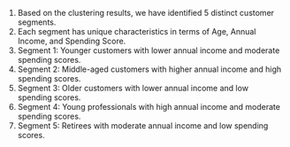 1. Based on the clustering results, we have identified 5 distinct customer segments.
2. Each segment has unique characteristics in terms of Age, Annual Income, and Spending Score.
3. Segment 1: Younger customers with lower annual income and moderate spending scores.
4. Segment 2: Middle-aged customers with higher annual income and high spending scores.
5. Segment 3: Older customers with lower annual income and low spending scores.
6. Segment 4: Young professionals with high annual income and moderate spending scores.
7. Segment 5: Retirees with moderate annual income and low spending scores.
